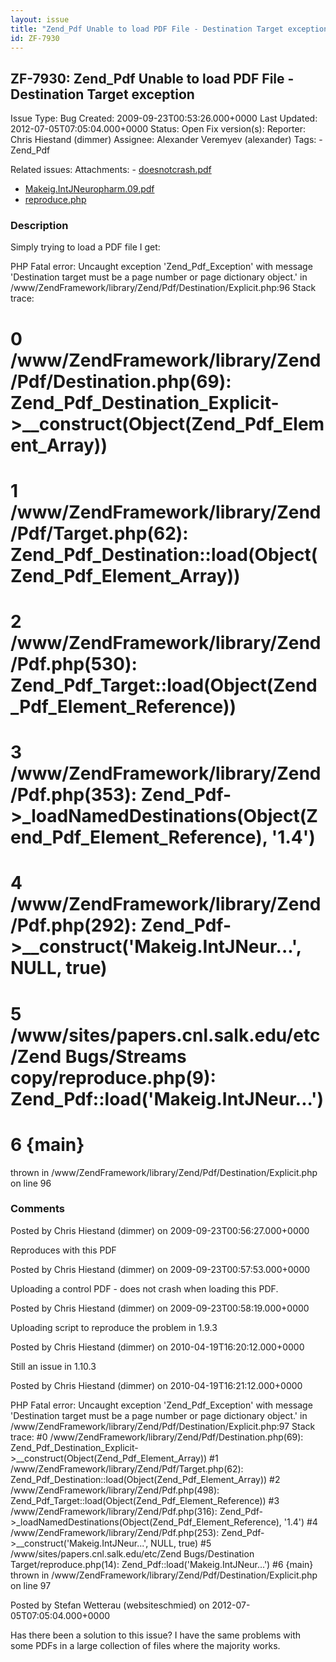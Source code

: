 ```yaml
---
layout: issue
title: "Zend_Pdf Unable to load PDF File - Destination Target exception"
id: ZF-7930
---
```


ZF-7930: Zend\_Pdf Unable to load PDF File - Destination Target exception
-------------------------------------------------------------------------

 Issue Type: Bug Created: 2009-09-23T00:53:26.000+0000 Last Updated: 2012-07-05T07:05:04.000+0000 Status: Open Fix version(s): 
 Reporter:  Chris Hiestand (dimmer)  Assignee:  Alexander Veremyev (alexander)  Tags: - Zend\_Pdf
 
 Related issues: 
 Attachments: - [doesnotcrash.pdf](/issues/secure/attachment/12249/doesnotcrash.pdf)
- [Makeig.IntJNeuropharm.09.pdf](/issues/secure/attachment/12248/Makeig.IntJNeuropharm.09.pdf)
- [reproduce.php](/issues/secure/attachment/12250/reproduce.php)
 
### Description

Simply trying to load a PDF file I get:

PHP Fatal error: Uncaught exception 'Zend\_Pdf\_Exception' with message 'Destination target must be a page number or page dictionary object.' in /www/ZendFramework/library/Zend/Pdf/Destination/Explicit.php:96 Stack trace:

0 /www/ZendFramework/library/Zend/Pdf/Destination.php(69): Zend\_Pdf\_Destination\_Explicit->\_\_construct(Object(Zend\_Pdf\_Element\_Array))
=============================================================================================================================================

1 /www/ZendFramework/library/Zend/Pdf/Target.php(62): Zend\_Pdf\_Destination::load(Object(Zend\_Pdf\_Element\_Array))
=====================================================================================================================

2 /www/ZendFramework/library/Zend/Pdf.php(530): Zend\_Pdf\_Target::load(Object(Zend\_Pdf\_Element\_Reference))
==============================================================================================================

3 /www/ZendFramework/library/Zend/Pdf.php(353): Zend\_Pdf->\_loadNamedDestinations(Object(Zend\_Pdf\_Element\_Reference), '1.4')
================================================================================================================================

4 /www/ZendFramework/library/Zend/Pdf.php(292): Zend\_Pdf->\_\_construct('Makeig.IntJNeur...', NULL, true)
==========================================================================================================

5 /www/sites/papers.cnl.salk.edu/etc/Zend Bugs/Streams copy/reproduce.php(9): Zend\_Pdf::load('Makeig.IntJNeur...')
===================================================================================================================

6 {main}
========

thrown in /www/ZendFramework/library/Zend/Pdf/Destination/Explicit.php on line 96

 

 

### Comments

Posted by Chris Hiestand (dimmer) on 2009-09-23T00:56:27.000+0000

Reproduces with this PDF

 

 

Posted by Chris Hiestand (dimmer) on 2009-09-23T00:57:53.000+0000

Uploading a control PDF - does not crash when loading this PDF.

 

 

Posted by Chris Hiestand (dimmer) on 2009-09-23T00:58:19.000+0000

Uploading script to reproduce the problem in 1.9.3

 

 

Posted by Chris Hiestand (dimmer) on 2010-04-19T16:20:12.000+0000

Still an issue in 1.10.3

 

 

Posted by Chris Hiestand (dimmer) on 2010-04-19T16:21:12.000+0000

PHP Fatal error: Uncaught exception 'Zend\_Pdf\_Exception' with message 'Destination target must be a page number or page dictionary object.' in /www/ZendFramework/library/Zend/Pdf/Destination/Explicit.php:97 Stack trace: #0 /www/ZendFramework/library/Zend/Pdf/Destination.php(69): Zend\_Pdf\_Destination\_Explicit->\_\_construct(Object(Zend\_Pdf\_Element\_Array)) #1 /www/ZendFramework/library/Zend/Pdf/Target.php(62): Zend\_Pdf\_Destination::load(Object(Zend\_Pdf\_Element\_Array)) #2 /www/ZendFramework/library/Zend/Pdf.php(498): Zend\_Pdf\_Target::load(Object(Zend\_Pdf\_Element\_Reference)) #3 /www/ZendFramework/library/Zend/Pdf.php(316): Zend\_Pdf->\_loadNamedDestinations(Object(Zend\_Pdf\_Element\_Reference), '1.4') #4 /www/ZendFramework/library/Zend/Pdf.php(253): Zend\_Pdf->\_\_construct('Makeig.IntJNeur...', NULL, true) #5 /www/sites/papers.cnl.salk.edu/etc/Zend Bugs/Destination Target/reproduce.php(14): Zend\_Pdf::load('Makeig.IntJNeur...') #6 {main} thrown in /www/ZendFramework/library/Zend/Pdf/Destination/Explicit.php on line 97

 

 

Posted by Stefan Wetterau (websiteschmied) on 2012-07-05T07:05:04.000+0000

Has there been a solution to this issue? I have the same problems with some PDFs in a large collection of files where the majority works.

 

 